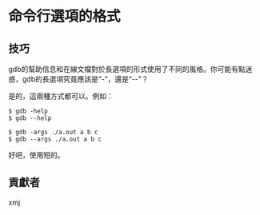 # 命令行選項的格式

## 技巧

gdb的幫助信息和在線文檔對於長選項的形式使用了不同的風格。你可能有點迷惑，gdb的長選項究竟應該是“-”，還是“--”？

是的，這兩種方式都可以。例如：

	$ gdb -help
	$ gdb --help

	$ gdb -args ./a.out a b c
	$ gdb --args ./a.out a b c

好吧，使用短的。

## 貢獻者

xmj

